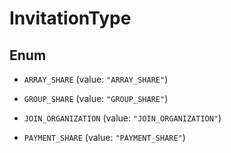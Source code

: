 

# InvitationType

## Enum


* `ARRAY_SHARE` (value: `"ARRAY_SHARE"`)

* `GROUP_SHARE` (value: `"GROUP_SHARE"`)

* `JOIN_ORGANIZATION` (value: `"JOIN_ORGANIZATION"`)

* `PAYMENT_SHARE` (value: `"PAYMENT_SHARE"`)



